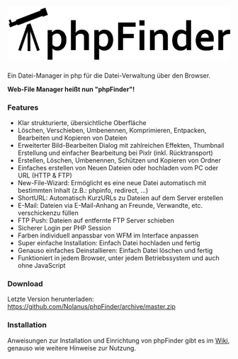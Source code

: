![phpFinder Logo](/Logo.png)
=============

Ein Datei-Manager in php für die Datei-Verwaltung über den Browser.

**Web-File Manager heißt nun "phpFinder"!**

### Features

* Klar strukturierte, übersichtliche Oberfläche
* Löschen, Verschieben, Umbenennen, Komprimieren, Entpacken, Bearbeiten und Kopieren von Dateien
* Erweiterter Bild-Bearbeiten Dialog mit zahlreichen Effekten, Thumbnail Erstellung und einfacher Bearbeitung bei Pixlr (inkl. Rücktransport)
* Erstellen, Löschen, Umbenennen, Schützen und Kopieren von Ordner
* Einfaches erstellen von Neuen Dateien oder hochladen vom PC oder URL (HTTP & FTP)
* New-File-Wizard: Ermöglicht es eine neue Datei automatisch mit bestimmten Inhalt (z.B.: phpinfo, redirect, ...)
* ShortURL: Automatisch KurzURLs zu Dateien auf dem Server erstellen
* E-Mail: Dateien via E-Mail-Anhang an Freunde, Verwandte, etc. verschickenzu füllen
* FTP Push: Dateien auf entfernte FTP Server schieben
* Sicherer Login per PHP Session
* Farben individuell anpassbar von WFM im Interface anpassen
* Super einfache Installation: Einfach Datei hochladen und fertig
* Genauso einfaches Deinstallieren: Einfach Datei löschen und fertig
* Funktioniert in jedem Browser, unter jedem Betriebssystem und auch ohne JavaScript

### Download
Letzte Version herunterladen: https://github.com/Nolanus/phpFinder/archive/master.zip

### Installation
Anweisungen zur Installation und Einrichtung von phpFinder gibt es im [Wiki](https://github.com/Nolanus/phpFinder/wiki/Installation), genauso wie weitere Hinweise zur Nutzung.
